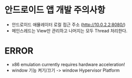 # 안드로이드 앱 개발 주의사항
 - 안드로이드 애뮬레이터 로컬 접근 주소 (http://10.0.2.2:8080/)  
 - 메인스레드는 View만 관리하고 나머지는 모두 Thread 처리한다.


# ERROR
- x86 emulation currently requires hardware acceleration!
- window 기능 켜기/끄기 -> window Hypervisor Platform
